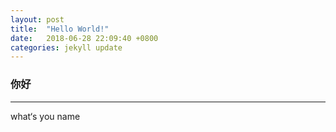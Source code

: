 ```yaml
---
layout: post
title:  "Hello World!"
date:   2018-06-28 22:09:40 +0800
categories: jekyll update
---
```


### 你好
---
what‘s you name